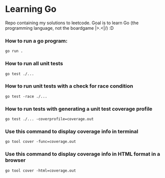 # Learning Go

Repo containing my solutions to leetcode. Goal is to learn Go (the programming language, not the boardgame \|>.<|/) :D

### How to run a go program:

```
go run .
```

### How to run all unit tests

```
go test ./...
```

### How to run unit tests with a check for race condition

```
go test -race ./...
```

### How to run tests with generating a unit test coverage profile

```
go test ./... -coverprofile=coverage.out
```

### Use this command to display coverage info in terminal

```
go tool cover -func=coverage.out
```

### Use this command to display coverage info in HTML format in a browser

```
go tool cover -html=coverage.out
```
